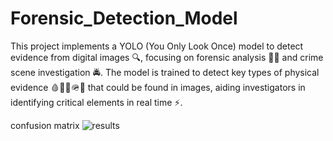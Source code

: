 # Forensic_Detection_Model

This project implements a YOLO (You Only Look Once) model to detect evidence from digital images 🔍, focusing on forensic analysis 🕵️‍♂️ and crime scene investigation 🚔. The model is trained to detect key types of physical evidence 🩸🔫💊🪖🔪 that could be found in images, aiding investigators in identifying critical elements in real time ⚡.

confusion matrix
![results](https://github.com/user-attachments/assets/be75e974-6e9a-4754-95d0-d0b355fb3d2e)
